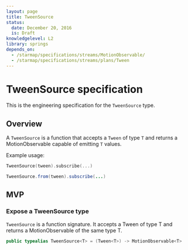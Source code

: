 ```yaml
---
layout: page
title: TweenSource
status:
  date: December 20, 2016
  is: Draft
knowledgelevel: L2
library: springs
depends_on:
  - /starmap/specifications/streams/MotionObservable/
  - /starmap/specifications/streams/plans/Tween
---
```


# TweenSource specification

This is the engineering specification for the `TweenSource` type.

## Overview

A `TweenSource` is a function that accepts a `Tween` of type `T` and returns a MotionObservable
capable of emitting `T` values.

Example usage:

```swift
TweenSource(tween).subscribe(...)
```

```java
TweenSource.from(tween).subscribe(...)
```

## MVP

### Expose a TweenSource type

`TweenSource` is a function signature. It accepts a Tween of type T and returns a MotionObservable
of the same type T.

```swift
public typealias TweenSource<T> = (Tween<T>) -> MotionObservable<T>
```
